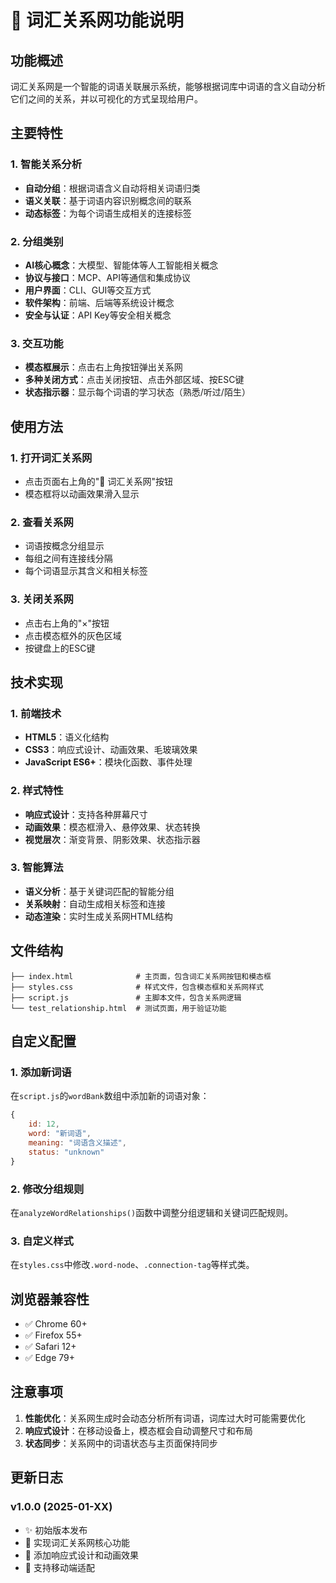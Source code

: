 # 🔗 词汇关系网功能说明

## 功能概述

词汇关系网是一个智能的词语关联展示系统，能够根据词库中词语的含义自动分析它们之间的关系，并以可视化的方式呈现给用户。

## 主要特性

### 1. 智能关系分析
- **自动分组**：根据词语含义自动将相关词语归类
- **语义关联**：基于词语内容识别概念间的联系
- **动态标签**：为每个词语生成相关的连接标签

### 2. 分组类别
- **AI核心概念**：大模型、智能体等人工智能相关概念
- **协议与接口**：MCP、API等通信和集成协议
- **用户界面**：CLI、GUI等交互方式
- **软件架构**：前端、后端等系统设计概念
- **安全与认证**：API Key等安全相关概念

### 3. 交互功能
- **模态框展示**：点击右上角按钮弹出关系网
- **多种关闭方式**：点击关闭按钮、点击外部区域、按ESC键
- **状态指示器**：显示每个词语的学习状态（熟悉/听过/陌生）

## 使用方法

### 1. 打开词汇关系网
- 点击页面右上角的"🔗 词汇关系网"按钮
- 模态框将以动画效果滑入显示

### 2. 查看关系网
- 词语按概念分组显示
- 每组之间有连接线分隔
- 每个词语显示其含义和相关标签

### 3. 关闭关系网
- 点击右上角的"×"按钮
- 点击模态框外的灰色区域
- 按键盘上的ESC键

## 技术实现

### 1. 前端技术
- **HTML5**：语义化结构
- **CSS3**：响应式设计、动画效果、毛玻璃效果
- **JavaScript ES6+**：模块化函数、事件处理

### 2. 样式特性
- **响应式设计**：支持各种屏幕尺寸
- **动画效果**：模态框滑入、悬停效果、状态转换
- **视觉层次**：渐变背景、阴影效果、状态指示器

### 3. 智能算法
- **语义分析**：基于关键词匹配的智能分组
- **关系映射**：自动生成相关标签和连接
- **动态渲染**：实时生成关系网HTML结构

## 文件结构

```
├── index.html              # 主页面，包含词汇关系网按钮和模态框
├── styles.css              # 样式文件，包含模态框和关系网样式
├── script.js               # 主脚本文件，包含关系网逻辑
└── test_relationship.html  # 测试页面，用于验证功能
```

## 自定义配置

### 1. 添加新词语
在`script.js`的`wordBank`数组中添加新的词语对象：
```javascript
{
    id: 12,
    word: "新词语",
    meaning: "词语含义描述",
    status: "unknown"
}
```

### 2. 修改分组规则
在`analyzeWordRelationships()`函数中调整分组逻辑和关键词匹配规则。

### 3. 自定义样式
在`styles.css`中修改`.word-node`、`.connection-tag`等样式类。

## 浏览器兼容性

- ✅ Chrome 60+
- ✅ Firefox 55+
- ✅ Safari 12+
- ✅ Edge 79+

## 注意事项

1. **性能优化**：关系网生成时会动态分析所有词语，词库过大时可能需要优化
2. **响应式设计**：在移动设备上，模态框会自动调整尺寸和布局
3. **状态同步**：关系网中的词语状态与主页面保持同步

## 更新日志

### v1.0.0 (2025-01-XX)
- ✨ 初始版本发布
- 🔗 实现词汇关系网核心功能
- 🎨 添加响应式设计和动画效果
- 📱 支持移动端适配


